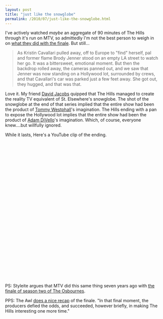 ```yaml
---
layout: post
title: "just like the snowglobe"
permalink: /2010/07/just-like-the-snowglobe.html
---
```


<p>I've actively watched <em>maybe</em> an aggregate of 90 minutes of The Hills through it's run on MTV, so admittedly I'm not the best person to weigh in on <a href="http://www.nydailynews.com/blogs/ilovetowatch/2010/07/the-hills-punkd.html">what they did with the finale</a>.  But still...</p>

<blockquote>
  <p>As Kristin Cavallari pulled away, off to Europe to "find" herself, pal and former flame Brody Jenner stood on an empty LA street to watch her go. It was a bittersweet, emotional moment. But then the backdrop rolled away, the cameras panned out, and we saw that Jenner was now standing on a Hollywood lot, surrounded by crews, and that Cavallari's car was parked just a few feet away. She got out, they hugged, and that was that.</p>
</blockquote>

<p>Love it.  My friend <a href="http://hello.typepad.com/">David Jacobs</a> quipped that The Hills managed to create the reality TV equivalent of St. Elsewhere's snowglobe.  The shot of the snowglobe at the end of that series implied that the entire show had been the product of <a href="http://en.wikipedia.org/wiki/St._Elsewhere">Tommy Westphall</a>'s imagination. The Hills ending with a pan to expose the Hollywood lot implies that the entire show had been the product of <a href="http://www.imdb.com/name/nm0228627/">Adam DiVello</a>'s imagination.  Which, of course, everyone knew....but willfully ignored.</p>

<p>While it lasts, Here's a YouTube clip of the ending. </p>

<p><object width="560" height="445"><param name="movie" value="http://www.youtube.com/v/BXJdYi6-f_M&amp;hl=en_US&amp;fs=1"></param><param name="allowFullScreen" value="true"></param><param name="allowscriptaccess" value="always"></param><embed src="http://www.youtube.com/v/BXJdYi6-f_M&amp;hl=en_US&amp;fs=1" type="application/x-shockwave-flash" allowscriptaccess="always" allowfullscreen="true" width="560" height="445"></embed></object></p>

<p>PS:  Styleite argues that MTV did this same thing seven years ago with <a href="http://www.styleite.com/media/the-hills-ending-the-osbornes/">the finale of season two of The Osbournes</a>.</p>

<p>PPS: The Awl <a href="http://www.theawl.com/2010/07/hills">does a nice recap</a> of the finale.  "In that final moment, the producers defied the odds, and succeeded, however briefly, in making The Hills interesting one more time."</p>



